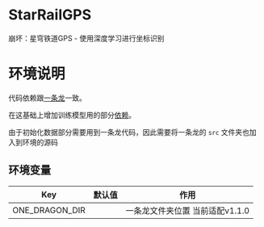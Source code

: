 # StarRailGPS
崩坏：星穹铁道GPS - 使用深度学习进行坐标识别


# 环境说明

代码依赖跟[一条龙](https://github.com/DoctorReid/StarRailOneDragon)一致。

在这基础上增加训练模型用的部分[依赖](requirements.txt)。

由于初始化数据部分需要用到一条龙代码，因此需要将一条龙的 `src` 文件夹也加入到环境的源码


## 环境变量

|Key|默认值|作用|
|---|---|---|
|ONE_DRAGON_DIR| |一条龙文件夹位置 当前适配v1.1.0|
